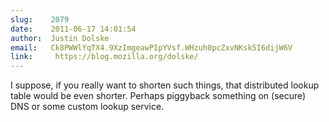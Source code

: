 ```yaml
---
slug:    2079
date:    2011-06-17 14:01:54
author:  Justin Dolske
email:   Ck8PWWlYqTX4.9XzImgeawPIpYVsf.WHzuh0pcZxvNKsk5I6dijW6V
link:     https://blog.mozilla.org/dolske/
---
```


I suppose, if you really want to shorten such things, that distributed
lookup table would be even shorter. Perhaps piggyback something on
(secure) DNS or some custom lookup service.
